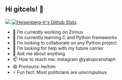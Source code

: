 ## Hi gitcels! 👋

![](https://komarev.com/ghpvc/?username=Heisenberg-tr)
[![Heisenberg-tr's Github Stats](https://github-readme-stats.vercel.app/api?username=Heisenberg-tr)](https://github.com/anuraghazra/github-readme-stats)

- 🔭 I’m currently working on Zirinus
- 🌱 I’m currently learning C and Python frameworks
- 👯 I’m looking to collaborate on any Python project
- 🤔 I’m looking for help with my future carrier
- 💬 Ask me about anything
- 📫 How to reach me: instagram @yakupcenotaph
- 😄 Pronouns: he/him
- ⚡ Fun fact: Most politicians are unscrupulous

